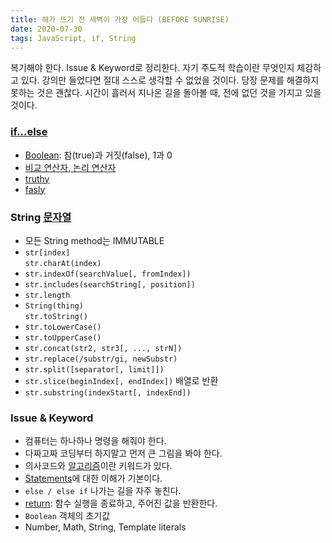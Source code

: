 ```yaml
---
title: 해가 뜨기 전 새벽이 가장 어둡다 (BEFORE SUNRISE)
date: 2020-07-30
tags: JavaScript, if, String
---
```


복기해야 한다. Issue & Keyword로 정리한다. 자기 주도적 학습이란 무엇인지 체감하고 있다. 강의만 들었다면 절대 스스로 생각할 수 없었을 것이다. 당장 문제를 해결하지 못하는 것은 괜찮다. 시간이 흘러서 지나온 길을 돌아볼 때, 전에 없던 것을 가지고 있을 것이다.

### [if...else](https://developer.mozilla.org/ko/docs/Web/JavaScript/Reference/Statements/if...else)

- [Boolean](https://developer.mozilla.org/ko/docs/Web/JavaScript/Reference/Global_Objects/Boolean): 참(true)과 거짓(false), 1과 0
- [비교 연산자, 논리 연산자](https://developer.mozilla.org/ko/docs/Web/JavaScript/Guide/Expressions_and_Operators)
- [truthy](https://developer.mozilla.org/ko/docs/Glossary/Truthy)
- [fasly](https://developer.mozilla.org/ko/docs/Glossary/Falsy)

### String [문자열](https://developer.mozilla.org/ko/docs/Web/JavaScript/Reference/Global_Objects/String)

- 모든 String method는 IMMUTABLE
- `str[index]` <br/> `str.charAt(index)`
- `str.indexOf(searchValue[, fromIndex])`
- `str.includes(searchString[, position])`
- `str.length`
- `String(thing)` <br/> `str.toString()`
- `str.toLowerCase()`
- `str.toUpperCase()`
- `str.concat(str2, str3[, ..., strN])`
- `str.replace(/substr/gi, newSubstr)`
- `str.split([separator[, limit]])`
- `str.slice(beginIndex[, endIndex])` 배열로 반환
- `str.substring(indexStart[, indexEnd])`

### Issue & Keyword

- 컴퓨터는 하나하나 명령을 해줘야 한다.
- 다짜고짜 코딩부터 하지말고 먼저 큰 그림을 봐야 한다.
- 의사코드와 [알고리즘](https://blog.yena.io/studynote/2018/11/14/Algorithm-Basic.html)이란 키워드가 있다.
- [Statements](https://developer.mozilla.org/ko/docs/Web/JavaScript/Reference/Statements)에 대한 이해가 기본이다.
- `else / else if` 나가는 길을 자주 놓친다.
- [return](https://developer.mozilla.org/ko/docs/Web/JavaScript/Reference/Statements/return): 함수 실행을 종료하고, 주어진 값을 반환한다.
- `Boolean` 객체의 초기값
- Number, Math, String, Template literals
